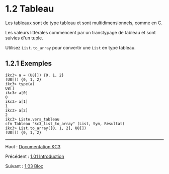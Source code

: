 # 1.2 Tableau

Les tableaux sont de type tableau et sont multidimensionnels, comme en C.

Les valeurs littérales commencent par un transtypage de tableau et sont suivies d'un tuple.

Utilisez `List.to_array` pour convertir une `List` en type tableau.

## 1.2.1 Exemples

```
ikc3> a = (U8[]) {0, 1, 2}
(U8[]) {0, 1, 2}
ikc3> type(a)
U8[]
ikc3> a[0]
0
ikc3> a[1]
1
ikc3> a[2]
2
ikc3> Liste.vers_tableau
cfn Tableau "kc3_list_to_array" (List, Sym, Résultat)
ikc3> List.to_array([0, 1, 2], U8[])
(U8[]) {0, 1, 2}
```

---
Haut : [Documentation KC3](/doc/)

Précédent : [1.01 Introduction](1.01_Introduction)

Suivant : [1.03 Bloc](1.03_Block)
